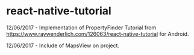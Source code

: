 # react-native-tutorial
12/06/2017 - Implementation of PropertyFinder Tutorial from  https://www.raywenderlich.com/126063/react-native-tutorial for Android.

12/06/2017 - Include of MapsView on project.
